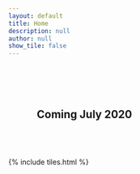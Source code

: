 ```yaml
---
layout: default
title: Home
description: null
author: null
show_tile: false
---
```


<div class="inner">
    <section class="row 100% uniform">
        <div class="12u 12u$(small)" style="padding: 4em">
            <h1>Coming July 2020</h1>
        </div>
        {% include tiles.html %}
    </section>
    <!-- <section class="row 100% uniform">
        <div class="12u 12u$(small)" style="padding: 4em">
            <h1 style="margin-bottom:0;">Half Brother</h1>
            <h3>A boost pedal designed for versatility.</h3>
        </div>
        <div class="6u 12u$(small)" style="padding: 4em">
            <h3>The Boost</h3>
            <p>The MOSFET boost circuit is loosely based on the ZVEX Super Hard On, an ultra-transparent boost that goes from clean to crunch in just a crackle. An LED indicates whether the boost is engaged.</p>
        </div>
        <div class="6u 12u$(small)" style="padding: 4em">
            <h3>The Switch & The Loop</h3>
            <p>The flipper switch enables you to choose where the boost is positioned, before or after any pedals you place in the loop. The position of the boost is indicated by a pair of LEDs.</p>
        </div>
        <div class="12u 12u$(small)" style="padding: 4em">
            <h3>How To Use This Pedal</h3>
            <p>Place a drive pedal into the loop and use the flipper switch to boost the volume, or boost into the drive pedal and drive it harder.</p>
        </div>
        {% include tiles.html %}
    </section> -->
</div>